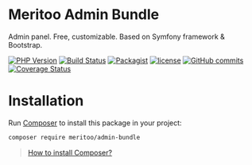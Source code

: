 # Meritoo Admin Bundle

Admin panel. Free, customizable. Based on Symfony framework & Bootstrap.

[![PHP Version](https://img.shields.io/badge/php-%5E7.2-blue.svg?style=flat-square)](https://img.shields.io/badge/php-%5E7.2-blue.svg)
[![Build Status](https://travis-ci.com/meritoo/admin-bundle.svg?style=flat-square&branch=master)](https://travis-ci.com/meritoo/admin-bundle)
[![Packagist](https://img.shields.io/packagist/v/meritoo/admin-bundle.svg?style=flat-square)](https://packagist.org/packages/meritoo/admin-bundle)
[![license](https://img.shields.io/github/license/meritoo/admin-bundle.svg?style=flat-square)](https://github.com/meritoo/admin-bundle)
[![GitHub commits](https://img.shields.io/github/commits-since/meritoo/admin-bundle/0.0.1.svg?style=flat-square)](https://github.com/meritoo/admin-bundle)
[![Coverage Status](https://coveralls.io/repos/github/meritoo/admin-bundle/badge.svg?branch=master&style=flat-square)](https://coveralls.io/github/meritoo/admin-bundle)

# Installation

Run [Composer](https://getcomposer.org) to install this package in your project:

```bash
composer require meritoo/admin-bundle
```

> [How to install Composer?](https://getcomposer.org/download)

